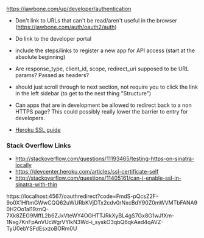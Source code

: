 https://jawbone.com/up/developer/authentication

- Don't link to URLs that can't be read/aren't useful in the browser (https://jawbone.com/auth/oauth2/auth)
- Do link to the developer portal
- include the steps/links to register a new app for API access (start at the absolute beginning)
- Are response_type, client_id, scope, redirect_uri supposed to be URL params? Passed as headers?
- should just scroll through to next section, not require you to click the link in the left sidebar (to get to the next thing "Structure")
- Can apps that are in development be allowed to redirect back to a non HTTPS page? This could possibly really lower the barrier to entry for developers.

- [Heroku SSL guide](https://devcenter.heroku.com/articles/ssl-certificate-self)

### Stack Overflow Links
- http://stackoverflow.com/questions/11193465/testing-https-on-sinatra-locally
- https://devcenter.heroku.com/articles/ssl-certificate-self
- http://stackoverflow.com/questions/11405161/can-i-enable-ssl-in-sinatra-with-thin

https://localhost:4567/oauthredirect?code=FmdS-pQcsZ2F-9o0X1HftmGWwCQQ62uWURbKVjDTx2cdv0rNxcBdY90Z0mWVMTbFANA90H2Oo1al19znQ-7Xk8ZEG9MffL2b6ZJxVteWY4OGHTTJRkXyBL4gS7Gx8G1wJfXm-1Nxg7KnFpAnVUcWgrVYlkN3Wd-i_syskO3qbQ6qkAed4qAVZ-TyU0ebYSFdEsxzoBORm0U
